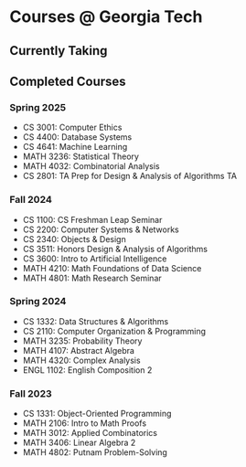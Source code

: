 # Courses @ Georgia Tech

## Currently Taking


## Completed Courses
### Spring 2025
- CS 3001: Computer Ethics
- CS 4400: Database Systems
- CS 4641: Machine Learning
- MATH 3236: Statistical Theory
- MATH 4032: Combinatorial Analysis
- CS 2801: TA Prep for Design & Analysis of Algorithms TA

### Fall 2024
- CS 1100: CS Freshman Leap Seminar
- CS 2200: Computer Systems & Networks
- CS 2340: Objects & Design
- CS 3511: Honors Design & Analysis of Algorithms
- CS 3600: Intro to Artificial Intelligence
- MATH 4210: Math Foundations of Data Science
- MATH 4801: Math Research Seminar

### Spring 2024
- CS 1332: Data Structures & Algorithms
- CS 2110: Computer Organization & Programming
- MATH 3235: Probability Theory
- MATH 4107: Abstract Algebra
- MATH 4320: Complex Analysis
- ENGL 1102: English Composition 2

### Fall 2023
- CS 1331: Object-Oriented Programming
- MATH 2106: Intro to Math Proofs
- MATH 3012: Applied Combinatorics
- MATH 3406: Linear Algebra 2
- MATH 4802: Putnam Problem-Solving
